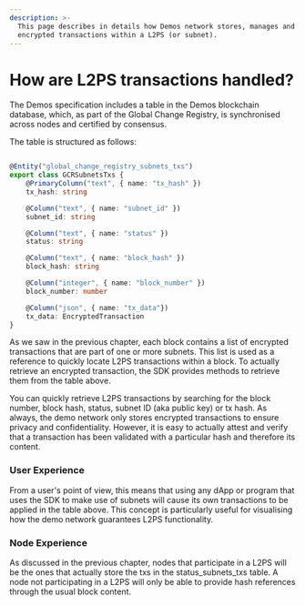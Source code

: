 ```yaml
---
description: >-
  This page describes in details how Demos network stores, manages and serves
  encrypted transactions within a L2PS (or subnet).
---
```


# How are L2PS transactions handled?

The Demos specification includes a table in the Demos blockchain database, which, as part of the Global Change Registry, is synchronised across nodes and certified by consensus.

The table is structured as follows:

```typescript

@Entity("global_change_registry_subnets_txs")
export class GCRSubnetsTxs {
    @PrimaryColumn("text", { name: "tx_hash" })
    tx_hash: string

    @Column("text", { name: "subnet_id" })
    subnet_id: string

    @Column("text", { name: "status" })
    status: string

    @Column("text", { name: "block_hash" })
    block_hash: string

    @Column("integer", { name: "block_number" })
    block_number: number

    @Column("json", { name: "tx_data"})
    tx_data: EncryptedTransaction
}
```

As we saw in the previous chapter, each block contains a list of encrypted transactions that are part of one or more subnets. This list is used as a reference to quickly locate L2PS transactions within a block. To actually retrieve an encrypted transaction, the SDK provides methods to retrieve them from the table above.

You can quickly retrieve L2PS transactions by searching for the block number, block hash, status, subnet ID (aka public key) or tx hash. As always, the demo network only stores encrypted transactions to ensure privacy and confidentiality. However, it is easy to actually attest and verify that a transaction has been validated with a particular hash and therefore its content.

### User Experience

From a user's point of view, this means that using any dApp or program that uses the SDK to make use of subnets will cause its own transactions to be applied in the table above. This concept is particularly useful for visualising how the demo network guarantees L2PS functionality.

### Node Experience

As discussed in the previous chapter, nodes that participate in a L2PS will be the ones that actually store the txs in the status\_subnets\_txs table. A node not participating in a L2PS will only be able to provide hash references through the usual block content.
